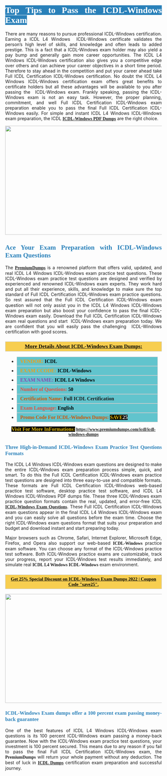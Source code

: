 <h1 style="text-align: justify;"><span style="color:#ffffff;"><span style="font-family:Georgia,serif;"><strong><span style="background-color:#2980b9;">Top Tips to Pass the ICDL-Windows Exam</span></strong></span></span></h1>

<p style="text-align: justify;">There are many reasons to pursue professional ICDL-Windows certification. Earning a ICDL L4 Windows  ICDL-Windows certificate validates the person’s high level of skills, and knowledge and often leads to added prestige. This is a fact that a ICDL-Windows exam holder may also yield a pay bump and generally gain more career opportunities. The ICDL L4 Windows ICDL-Windows certification also gives you a competitive edge over others and can achieve your career objectives in a short time period. Therefore to stay ahead in the competition and put your career ahead take Full ICDL Certification ICDL-Windows certification. No doubt the ICDL L4 Windows ICDL-Windows certification exam offers great benefits to certificate holders but all these advantages will be available to you after passing the  ICDL-Windows exam. Frankly speaking, passing the ICDL-Windows exam is not an easy task. However, the proper planning, commitment, and well Full ICDL Certification ICDL-Windows exam preparation enable you to pass the final Full ICDL Certification ICDL-Windows easily. For simple and instant ICDL L4 Windows ICDL-Windows exam preparation, the ICDL <span style="font-family:Georgia,serif;"><strong><a href="https://www.premiumdumps.com/icdl/icdl-windows-dumps">ICDL-Windows PDF Dumps</a></strong></span> are the right choice.</p>

<p style="text-align: center;"><a href="https://www.premiumdumps.com/icdl/icdl-windows-dumps"><img alt="" src="https://i.imgur.com/VJaqCPg.jpeg" style="width: 700px; height: 350px;" /></a></p>

<h2 style="text-align: justify;"><span style="color:#2980b9;"><span style="font-family:Georgia,serif;"><strong>Ace Your Exam Preparation with ICDL-Windows Exam Questions</strong></span></span></h2>

<p style="text-align: justify;">The <a href="https://www.premiumdumps.com/"><span style="font-size:14px;"><span style="font-family:Georgia,serif;"><strong>PremiumDumps</strong></span></span></a> is a renowned platform that offers valid, updated, and real ICDL L4 Windows ICDL-Windows exam practice test questions. These ICDL-Windows exam practice test questions are designed and verified by experienced and renowned ICDL-Windows exam experts. They work hard and put all their experience, skills, and knowledge to make sure the top standard of Full ICDL Certification ICDL-Windows exam practice questions. So rest assured that the Full ICDL Certification ICDL-Windows <span style="font-size:11.0pt"><span style="line-height:115%"><span calibri="" style="font-family:">exam question</span></span></span> will not only assist you in the ICDL L4 Windows ICDL-Windows exam preparation but also boost your confidence to pass the final ICDL-Windows exam easily. Download the Full ICDL Certification ICDL-Windows exam real questions and start  ICDL-Windows exam preparation today. We are confident that you will easily pass the challenging  ICDL-Windows certification with good scores.</p>

<h3 style="background: #f7ce50; border: 1px solid rgb(204, 204, 204); padding: 5px 10px; text-align: center;"><span style="font-family:Georgia,serif;"><u><u><span style="color:#000000;"><span style="font-size:11pt"><span style="line-height:normal"><b><span style="font-size:13.0pt"><span cambria="">More Details About ICDL-Windows Exam Dumps:</span></span></b></span></span></span></u></u></span></h3>

<ul>
	<li style="margin:0cm 10pt">
	<div style="background:#61c4cd; border: 1px solid rgb(204, 204, 204); padding: 5px 10px; text-align: justify;"><span style="font-family:Georgia,serif;"><span style="font-size:11pt"><span style="line-height:normal"><b><span style="font-size:12.0pt"><span new="" roman="" times=""><span style="color:#f39c12;">VENDOR:</span> <span style="color:#000000;">ICDL</span></span></span></b></span></span></span></div>
	</li>
	<li style="margin:0cm 10pt">
	<div style="background: #61c4cd; border: 1px solid rgb(204, 204, 204); padding: 5px 10px; text-align: justify;"><span style="font-family:Georgia,serif;"><span style="font-size:11pt"><span style="line-height:normal"><b><span style="font-size:12.0pt"><span new="" roman="" times=""><span style="color:#f39c12;">EXAM CCODE:</span> <span style="color:#000000;">ICDL-Windows</span></span></span></b></span></span></span></div>
	</li>
	<li style="margin:0cm 10pt">
	<div style="background: #61c4cd; border: 1px solid rgb(204, 204, 204); padding: 5px 10px; text-align: justify;"><span style="font-family:Georgia,serif;"><span style="font-size:11pt"><span style="line-height:normal"><b><span style="font-size:12.0pt"><span new="" roman="" times=""><span style="color:#8e44ad;">EXAM NAME:</span> <span style="color:#000000;">ICDL L4 Windows </span></span></span></b></span></span></span></div>
	</li>
	<li style="margin:0cm 10pt">
	<div style="background: #61c4cd; border: 1px solid rgb(204, 204, 204); padding: 5px 10px;"><span style="font-family:Georgia,serif;"><span style="font-size:11pt"><span style="line-height:normal"><b><span style="font-size:12.0pt"><span new="" roman="" times=""><span style="color:#e74c3c;">Number of Questions:</span><span style="color:#000000;"><span style="color:#f1c40f;"> </span>50</span></span></span></b></span></span></span></div>
	</li>
	<li style="margin:0cm 10pt">
	<div style="background: #61c4cd; border: 1px solid rgb(204, 204, 204); padding: 5px 10px; text-align: justify;"><span style="font-family:Georgia,serif;"><span style="font-size:11pt"><span style="line-height:normal"><b><span style="font-size:12.0pt"><span new="" roman="" times=""><span style="color:#d35400;">Certification Name:</span> Full ICDL Certification</span></span></b></span></span></span></div>
	</li>
	<li style="margin:0cm 10pt">
	<div style="background: #61c4cd; border: 1px solid rgb(204, 204, 204); padding: 5px 10px; text-align: justify;"><span style="font-family:Georgia,serif;"><span style="font-size:11pt"><span style="line-height:normal"><b><span style="font-size:12.0pt"><span new="" roman="" times=""><span style="color:#e74c3c;">Exam Language:</span> <span style="color:#000000;">English</span></span></span></b></span></span></span></div>
	</li>
	<li style="margin:0cm 10pt">
	<div style="background: #61c4cd; border: 1px solid rgb(204, 204, 204); padding: 5px 10px;"><span style="font-family:Georgia,serif;"><span style="font-size:11pt"><span style="line-height:normal"><b><span style="font-size:12.0pt"><span new="" roman="" times=""><span style="color:#d35400;">Promo Code For ICDL-Windows Dumps:</span><span style="color:#f1c40f;"> <span style="background-color:#000000;">SAVE</span></span><span style="color:#ffffff;"><span style="background-color:#000000;">25</span></span></span></span></b></span></span></span></div>
	</li>
</ul>

<p style="text-align: center;"><span style="font-family:Georgia,serif;"><strong><span style="font-size:16px;"><span style="color:#f1c40f;"><span style="background-color:#000000;">Visit For More InFormations:</span></span></span> <a href="https://www.premiumdumps.com/icdl/icdl-windows-dumps">https://www.premiumdumps.com/icdl/icdl-windows-dumps</a></strong></span></p>

<h3 style="text-align: justify;"><span style="color:#2980b9;"><span style="font-family:Georgia,serif;"><strong><strong><strong>Three High-in-Demand ICDL-Windows Exam Practice Test Questions Formats</strong></strong></strong></span></span></h3>

<p style="text-align: justify;">The ICDL L4 Windows ICDL-Windows exam questions are designed to make the entire ICDL-Windows exam preparation process simple, quick, and smart. To do this the Full ICDL Certification ICDL-Windows exam practice test questions are designed into three easy-to-use and compatible formats. These formats are Full ICDL Certification ICDL-Windows web-based practice test software, desktop practice test software, and ICDL L4 Windows ICDL-Windows PDF dumps file. These three ICDL-Windows exam practice question formats contain the real, updated, and error-free ICDL <span style="font-family:Georgia,serif;"><strong><a href="https://www.premiumdumps.com/icdl/icdl-windows-dumps">ICDL-Windows Exam Questions</a></strong></span>. These Full ICDL Certification ICDL-Windows exam questions appear in the final ICDL L4 Windows ICDL-Windows exam and you can easily solve all questions before the exam time. Choose the right ICDL-Windows exam questions format that suits your preparation and budget and download instant and start preparing today.</p>

<p style="text-align: justify;">Major browsers such as Chrome, Safari, Internet Explorer, Microsoft Edge, Firefox, and Opera also support our web-based <span style="font-family:Georgia,serif;"><strong> ICDL-Windows</strong></span> practice exam software. You can choose any format of the ICDL-Windows practice test software. Both ICDL-Windows practice exams are customizable, track your progress, report your ICDL-Windows test results immediately, and simulate real <span style="font-family:Georgia,serif;"><strong>ICDL L4 Windows ICDL-Windows</strong></span> exam environment.</p>

<h3 style="background: rgb(247, 206, 80); border: 1px solid rgb(204, 204, 204); padding: 5px 10px; text-align: center;"><span style="font-family:Georgia,serif;"><u><span style="color:#000000;"><span style="font-size:11pt;"><span style="line-height:normal;"><b><span cambria="">Get 25% Special Discount on ICDL-Windows Exam Dumps 2022 | Coupon Code "save25".</span></b></span></span></span></u></span></h3>

<p style="text-align: center;"><strong><a href="https://www.premiumdumps.com/icdl/icdl-windows-dumps"><img alt="" src="https://i.imgur.com/F18GQwv.jpeg" style="width: 700px; height: 350px;" /></a></strong></p>

<h3 style="text-align: justify;"><span style="color:#2980b9;"><span style="font-family:Georgia,serif;"><strong><strong><strong>ICDL-Windows Exam dumps offer a 100 percent exam passing money-back guarantee</strong></strong></strong></span></span></h3>

<p style="text-align: justify;">One of the best features of ICDL L4 Windows ICDL-Windows exam questions is its 100 percent ICDL-Windows exam passing a money-back guarantee. Now with the ICDL-Windows exam practice test questions, your investment is 100 percent secured. This means due to any reason if you fail to pass the final Full ICDL Certification ICDL-Windows exam, the <span style="font-size:14px;"><span style="font-family:Georgia,serif;"><strong>PremiumDumps</strong></span></span> will return your whole payment without any deduction. The best of luck in <a href="https://www.premiumdumps.com/icdl-exam-dumps"><span style="font-family:Georgia,serif;"><strong>ICDL Dumps</strong></span></a> certification exam preparation and successful journey.</p>
